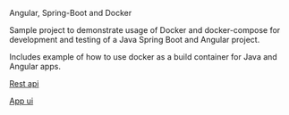 Angular, Spring-Boot and Docker

Sample project to demonstrate usage of Docker and docker-compose for development and testing of a Java Spring Boot and Angular project.

Includes example of how to use docker as a build container for Java and Angular apps.

[Rest api](https://github.com/YassineOuhadi/Attendance-Rest-API)

[App ui](https://github.com/JobeeeAID/Student-s-attendance-management-system-IoT)
